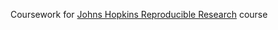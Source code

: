 Coursework for [Johns Hopkins Reproducible Research](https://www.coursera.org/course/repdata) course
